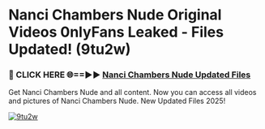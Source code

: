 # Nanci Chambers Nude Original Videos 0nlyFans Leaked - Files Updated! (9tu2w)

<h3>🔴 CLICK HERE 🌐==►► <a href="https://tinyurl.com/y5r63du9" rel="nofollow">Nanci Chambers Nude Updated Files</a></h3>

Get Nanci Chambers Nude and all content. Now you can access all videos and pictures of Nanci Chambers Nude. New Updated Files 2025!

[![9tu2w](https://i.imgur.com/UVo9nyh.gif)](https://tinyurl.com/y5r63du9)